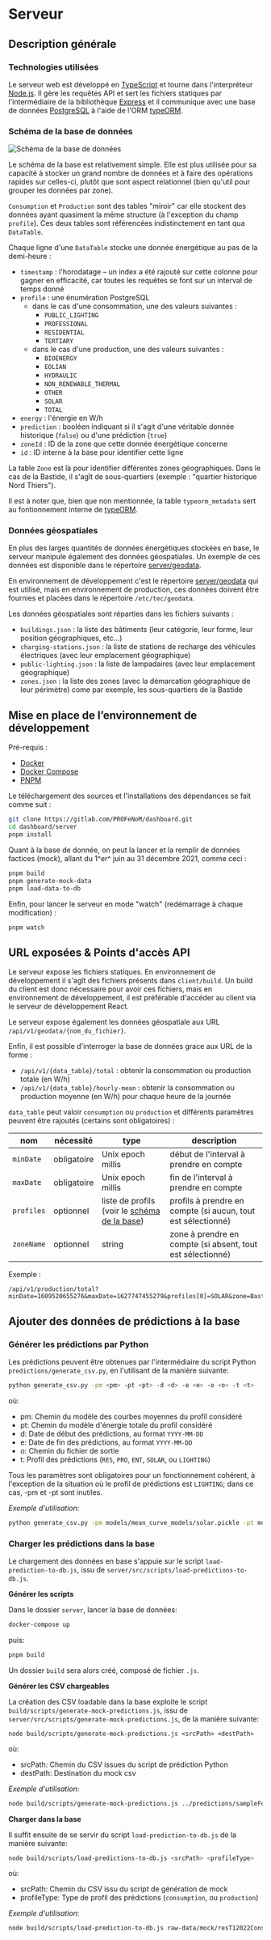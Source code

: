 # Serveur

## Description générale

### Technologies utilisées

Le serveur web est développé en [TypeScript](https://www.typescriptlang.org/) et tourne dans l'interpréteur [Node.js](https://nodejs.org/en/).
Il gère les requêtes API et sert les fichiers statiques par l'intermédiaire de la bibliothèque [Express](https://expressjs.com/) et il communique avec une base de données [PostgreSQL](https://www.postgresql.org/) à l'aide de l'ORM [typeORM](https://typeorm.io/).

### Schéma de la base de données

![Schéma de la base de données](database.png)

Le schéma de la base est relativement simple.
Elle est plus utilisée pour sa capacité à stocker un grand nombre de données et à faire des opérations rapides sur celles-ci, plutôt que sont aspect relationnel (bien qu'util pour grouper les données par zone).

`Consumption` et `Production` sont des tables "miroir" car elle stockent des données ayant quasiment la même structure (à l'exception du champ `profile`).
Ces deux tables sont référencées indistinctement en tant qua `DataTable`.

Chaque ligne d'une `DataTable` stocke une donnée énergétique au pas de la demi-heure :

- `timestamp` : l'horodatage – un index a été rajouté sur cette colonne pour gagner en efficacité, car toutes les requêtes se font sur un interval de temps donné
- `profile` : une énumération PostgreSQL
	- dans le cas d'une consommation, une des valeurs suivantes :
		- `PUBLIC_LIGHTING`
		- `PROFESSIONAL`
		- `RESIDENTIAL `
		- `TERTIARY`
	- dans le cas d'une production, une des valeurs suivantes :
		- `BIOENERGY`
		- `EOLIAN`
		- `HYDRAULIC`
		- `NON_RENEWABLE_THERMAL`
		- `OTHER`
		- `SOLAR`
		- `TOTAL`
- `energy` : l'énergie en W/h
- `prediction` : booléen indiquant si il s'agit d'une véritable donnée historique (`false`) ou d'une prédiction (`true`)
- `zoneId` : ID de la zone que cette donnée énergétique concerne
- `id` : ID interne à la base pour identifier cette ligne

La table `Zone` est là pour identifier différentes zones géographiques.
Dans le cas de la Bastide, il s'agît de sous-quartiers (exemple : "quartier historique Nord Thiers").

Il est à noter que, bien que non mentionnée, la table `typeorm_metadata` sert au fontionnement interne de [typeORM](https://typeorm.io/).

### Données géospatiales

En plus des larges quantités de données énergétiques stockées en base, le serveur manipule également des données géospatiales.
Un exemple de ces données est disponible dans le répertoire [server/geodata](https://gitlab.com/PROFeNoM/dashboard/-/tree/master/server/geodata).

En environnement de développement c'est le répertoire [server/geodata](https://gitlab.com/PROFeNoM/dashboard/-/tree/master/server/geodata) qui est utilisé, mais en environnement de production, ces données doivent être fournies et placées dans le répertoire `/etc/tec/geodata`.

Les données géospatiales sont réparties dans les fichiers suivants :

- `buildings.json` : la liste des bâtiments (leur catégorie, leur forme, leur position géographiques, etc...)
- `charging-stations.json` : la liste de stations de recharge des véhicules électriques (avec leur emplacement géographique)
- `public-lighting.json` : la liste de lampadaires (avec leur emplacement géographique)
- `zones.json` : la liste des zones (avec la démarcation géographique de leur périmètre) come par exemple, les sous-quartiers de la Bastide

## Mise en place de l’environnement de développement

Pré-requis :

- [Docker](https://www.docker.com/)
- [Docker Compose](https://docs.docker.com/compose/)
- [PNPM](https://pnpm.io/)

Le téléchargement des sources et l'installations des dépendances se fait comme suit :

```bash
git clone https://gitlab.com/PROFeNoM/dashboard.git
cd dashboard/server
pnpm install
```

Quant à la base de donnée, on peut la lancer et la remplir de données factices (mock), allant du 1^er^ juin au 31 décembre 2021, comme ceci :

```bash
pnpm build
pnpm generate-mock-data
pnpm load-data-to-db
```

Enfin, pour lancer le serveur en mode "watch" (redémarrage à chaque modification) :

```bash
pnpm watch
```

## URL exposées & Points d'accès API

Le serveur expose les fichiers statiques.
En environnement de développement il s'agît des fichiers présents dans `client/build`.
Un build du client est donc nécessaire pour avoir ces fichiers, mais en environnement de développement, il est préférable d'accéder au client via le serveur de développement React.

Le serveur expose également les données géospatiale aux URL `/api/v1/geodata/{nom_du_fichier}`.

Enfin, il est possible d'interroger la base de données grace aux URL de la forme :

- `/api/v1/{data_table}/total` : obtenir la consommation ou production totale (en W/h)
- `/api/v1/{data_table}/hourly-mean` : obtenir la consommation ou production moyenne (en W/h) pour chaque heure de la journée

`data_table` peut valoir `consumption` ou `production` et différents paramètres peuvent être rajoutés (certains sont obligatoires) :

| nom        | nécessité   | type                                                                          | description                                                  |
|------------|-------------|-------------------------------------------------------------------------------|--------------------------------------------------------------|
| `minDate`  | obligatoire | Unix epoch millis                                                             | début de l'interval à prendre en compte                      |
| `maxDate`  | obligatoire | Unix epoch millis                                                             | fin de l'interval à prendre en compte                        |
| `profiles` | optionnel   | liste de profils (voir le [schéma de la base](#schema-de-la-base-de-donnees)) | profils à prendre en compte (si aucun, tout est sélectionné) |
| `zoneName` | optionnel   | string                                                                        | zone à prendre en compte (si absent, tout est sélectionné)   |

Exemple :

```url
/api/v1/production/total?minDate=1609520655276&maxDate=1627747455279&profiles[0]=SOLAR&zone=Bastide%20Niel
```

##  Ajouter des données de prédictions à la base

### Générer les prédictions par Python

Les prédictions peuvent être obtenues par l'intermédiaire du script Python `predictions/generate_csv.py`, en l'utilisant de la manière suivante:

```bash
python generate_csv.py -pm <pm> -pt <pt> -d <d> -e <e> -o <o> -t <t>
```
où:

- pm: Chemin du modèle des courbes moyennes du profil considéré
- pt: Chemin du modèle d'énergie totale du profil considéré
- d: Date de début des prédictions, au format `YYYY-MM-DD`
- e: Date de fin des prédictions, au format `YYYY-MM-DD`
- o: Chemin du fichier de sortie
- t: Profil des prédictions (`RES`, `PRO`, `ENT`, `SOLAR`, ou `LIGHTING`)

Tous les paramètres sont obligatoires pour un fonctionnement cohérent, à l'exception de la situation où le profil de prédictions est `LIGHTING`; dans ce cas, -pm et -pt sont inutiles.

_Exemple d'utilisation_:

```bash
python generate_csv.py -pm models/mean_curve_models/solar.pickle -pt models/total_models/solar.pickle -d 2022-01-01 -e 2022-03-31 -o test2.csv -t SOLAR
```

### Charger les prédictions dans la base

Le chargement des données en base s'appuie sur le script
`load-prediction-to-db.js`, issu de `server/src/scripts/load-predictions-to-db.js`.

**Générer les scripts**

Dans le dossier `server`, lancer la base de données:

```bash
docker-compose up
```

puis:

```bash
pnpm build
```

Un dossier `build` sera alors créé, composé de fichier `.js`.

**Générer les CSV chargeables**

La création des CSV loadable dans la base exploite le script `build/scripts/generate-mock-predictions.js`, issu de `server/src/scripts/generate-mock-predictions.js`, de la manière suivante:

```
node build/scripts/generate-mock-predictions.js <srcPath> <destPath>
```

où:

- srcPath: Chemin du CSV issues du script de prédiction Python
- destPath: Destination du mock csv

_Exemple d'utilisation_:

```bash
node build/scripts/generate-mock-predictions.js ../predictions/sampleForecasts/sampleResT12022.csv raw-data/mock/resR12022Consumption.csv
```

**Charger dans la base**

Il suffit ensuite de se servir du script `load-prediction-to-db.js` de la manière suivante:

```bash
node build/scripts/load-predictions-to-db.js <srcPath> <profileType>
```

où:

- srcPath: Chemin du CSV issu du script de génération de mock
- profileType: Type de profil des prédictions (`consumption`, ou `production`)

_Exemple d'utilisation_:
```bash
node build/scripts/load-prediction-to-db.js raw-data/mock/resT12022Consumption.csv consumption
```
